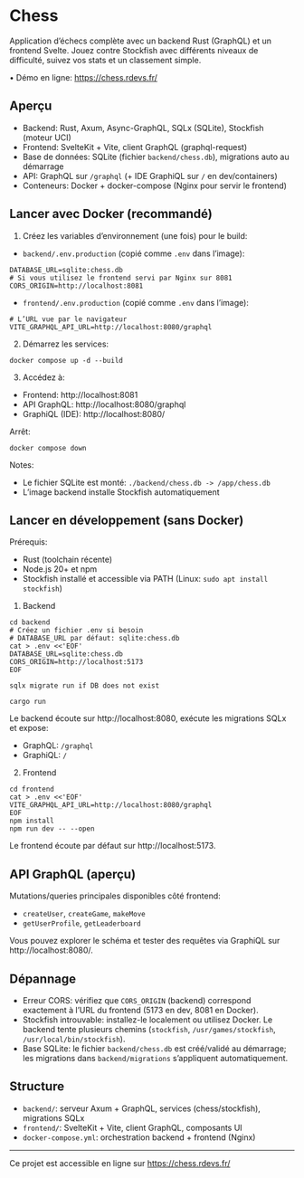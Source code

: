 # Chess

Application d’échecs complète avec un backend Rust (GraphQL) et un frontend Svelte. Jouez contre Stockfish avec différents niveaux de difficulté, suivez vos stats et un classement simple.

• Démo en ligne: https://chess.rdevs.fr/

## Aperçu
- Backend: Rust, Axum, Async-GraphQL, SQLx (SQLite), Stockfish (moteur UCI)
- Frontend: SvelteKit + Vite, client GraphQL (graphql-request)
- Base de données: SQLite (fichier `backend/chess.db`), migrations auto au démarrage
- API: GraphQL sur `/graphql` (+ IDE GraphiQL sur `/` en dev/containers)
- Conteneurs: Docker + docker-compose (Nginx pour servir le frontend)

## Lancer avec Docker (recommandé)
1) Créez les variables d’environnement (une fois) pour le build:

- `backend/.env.production` (copié comme `.env` dans l’image):
```
DATABASE_URL=sqlite:chess.db
# Si vous utilisez le frontend servi par Nginx sur 8081
CORS_ORIGIN=http://localhost:8081
```

- `frontend/.env.production` (copié comme `.env` dans l’image):
```
# L’URL vue par le navigateur
VITE_GRAPHQL_API_URL=http://localhost:8080/graphql
```

2) Démarrez les services:
```
docker compose up -d --build
```

3) Accédez à:
- Frontend: http://localhost:8081
- API GraphQL: http://localhost:8080/graphql
- GraphiQL (IDE): http://localhost:8080/

Arrêt:
```
docker compose down
```

Notes:
- Le fichier SQLite est monté: `./backend/chess.db -> /app/chess.db`
- L’image backend installe Stockfish automatiquement

## Lancer en développement (sans Docker)
Prérequis:
- Rust (toolchain récente)
- Node.js 20+ et npm
- Stockfish installé et accessible via PATH (Linux: `sudo apt install stockfish`)

1) Backend
```
cd backend
# Créez un fichier .env si besoin
# DATABASE_URL par défaut: sqlite:chess.db
cat > .env <<'EOF'
DATABASE_URL=sqlite:chess.db
CORS_ORIGIN=http://localhost:5173
EOF

sqlx migrate run if DB does not exist

cargo run
```
Le backend écoute sur http://localhost:8080, exécute les migrations SQLx et expose:
- GraphQL: `/graphql`
- GraphiQL: `/`

2) Frontend
```
cd frontend
cat > .env <<'EOF'
VITE_GRAPHQL_API_URL=http://localhost:8080/graphql
EOF
npm install
npm run dev -- --open
```
Le frontend écoute par défaut sur http://localhost:5173.

## API GraphQL (aperçu)
Mutations/queries principales disponibles côté frontend:
- `createUser`, `createGame`, `makeMove`
- `getUserProfile`, `getLeaderboard`

Vous pouvez explorer le schéma et tester des requêtes via GraphiQL sur http://localhost:8080/.

## Dépannage
- Erreur CORS: vérifiez que `CORS_ORIGIN` (backend) correspond exactement à l’URL du frontend (5173 en dev, 8081 en Docker).
- Stockfish introuvable: installez-le localement ou utilisez Docker. Le backend tente plusieurs chemins (`stockfish`, `/usr/games/stockfish`, `/usr/local/bin/stockfish`).
- Base SQLite: le fichier `backend/chess.db` est créé/validé au démarrage; les migrations dans `backend/migrations` s’appliquent automatiquement.

## Structure
- `backend/`: serveur Axum + GraphQL, services (chess/stockfish), migrations SQLx
- `frontend/`: SvelteKit + Vite, client GraphQL, composants UI
- `docker-compose.yml`: orchestration backend + frontend (Nginx)

---
Ce projet est accessible en ligne sur https://chess.rdevs.fr/